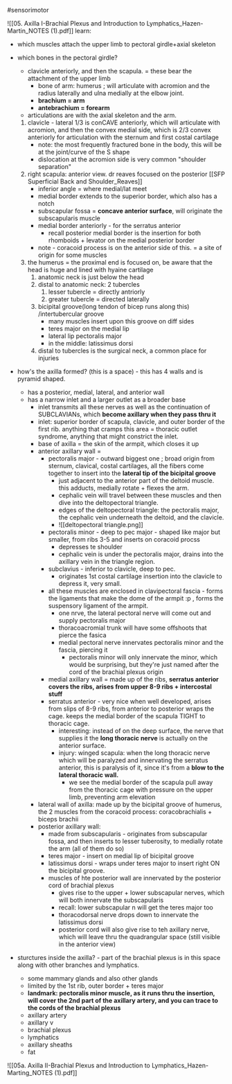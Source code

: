 #sensorimotor 

![[05. Axilla I-Brachial Plexus and Introduction to Lymphatics_Hazen-Martin_NOTES (1).pdf]]
learn: 
- which muscles attach the upper limb to pectoral girdle+axial skeleton
- which bones in the pectoral girdle? 
	- clavicle anteriorly, and then the scapula. = these bear the attachment of the upper limb
		- bone of arm: humerus ; will articulate with acromion and the radius laterally and ulna medially at the elbow joint. 
		- **brachium = arm** 
		- **antebrachium = forearm** 
	- articulations are with the axial skeleton and the arm. 
	1. clavicle - lateral 1/3 is conCAVE anteriorly, which will articulate with acromion, and then the convex medial side, which is 2/3 convex anteriorly for articulation with the sternum and first costal cartilage
		- note: the most frequently fractured bone in the body, this will be at the joint/curve of the S shape 
		- dislocation at the acromion side is very common "shoulder separation"
	2. right scapula: anterior view. dr reaves focused on the posterior [[SFP Superficial Back and Shoulder_Reaves]]
		- inferior angle = where medial/lat meet 
		- medial border extends to the superior border, which also has a notch 
		- subscapular fossa = **concave anterior surface**, will originate the subscapularis muscle
		- medial border anteriorly - for the serratus anterior
			- recall posterior medial border is the insertion for both rhomboids + levator on the medial posterior border
		- note - coracoid process is on the anterior side of this. = a site of origin for some muscles 
	3. the humerus = the proximal end is focused on, be aware that the head is huge and lined with hyaine cartilage
		1. anatomic neck is just below the head
		2. distal to anatomic neck: 2 tubercles
			1. lesser tubercle = directly antriorly 
			2. greater tubercle = directed laterally 
		3. bicipital groove(long tendon of bicep runs along this) /intertubercular groove 
			- many muscles insert upon this groove on diff sides
			- teres major on the medial lip
			- lateral lip pectoralis major 
			- in the middle: latissimus dorsi 
		4. distal to tubercles is the surgical neck, a common place for injuries
- how's the axilla formed? (this is a space) - this has 4 walls and is pyramid shaped. 
	- has a posterior, medial, lateral, and anterior wall
	- has a narrow inlet and a larger outlet as a broader base 
		- inlet transmits all these nerves as well as the continuation of SUBCLAVIANs, which **become axillary when they pass thru it**
		- inlet: superior border of scapula, clavicle, and outer border of the first rib. anything that cramps this area = thoracic outlet syndrome, anything that might constrict the inlet. 
		- base of axilla = the skin of the armpit, which closes it up 
		- anterior axillary wall = 
			- pectoralis major - outward biggest one ; broad origin from sternum, clavical, costal cartilages, all the fibers come together to insert into the **lateral tip of the bicipital groove**
				- just adjacent to the anterior part of the deltoid muscle. this adducts, medially rotate + flexes the arm. 
				- cephalic vein will travel between these muscles and then dive into the deltopectoral triangle. 
				- edges of the deltopectoral triangle: the pectoralis major, the cephalic vein underneath the deltoid, and the clavicle. 
				- ![[deltopectoral triangle.png]]
			- pectoralis minor - deep to pec major - shaped like major but smaller, from ribs 3-5 and inserts on coracoid procss
				- depresses te shoulder
				- cephalic vein is under the pectoralis major, drains into the axillary vein in the triangle region. 
			- subclavius -  inferior to clavicle, deep to pec. 
				- originates 1st costal cartilage insertion into the clavicle to depress it, very small. 
			- all these muscles are enclosed in clavipectoral fascia - forms the ligaments that make the dome of the armpit :p , forms the suspensory ligament of the armpit. 
				- one nrve, the lateral pectoral nerve will come out and supply pectoralis major 
				- thoracoacromial trunk will have some offshoots that pierce the fasica
				- medial pectoral nerve innervates pectoralis minor and the fascia, piercing it 
					- pectoralis minor will only innervate the minor, which would be surprising, but they're just named after the cord of the brachial plexus origin 
			- medial axillary wall = made up of the ribs, **serratus anterior covers the ribs, arises from upper 8-9 ribs + intercostal stuff**
			- serratus anterior - very nice when well developed, arises from slips of 8-9 ribs, from anterior to posterior wraps the cage. keeps the medial border of the scapula TIGHT to thoracic cage. 
				- interesting: instead of on the deep surface, the nerve that supplies it the **long thoracic nerve** is actually on the anterior surface. 
				- injury: winged scapula: when the long thoracic nerve which will be paralyzed and innervating the serratus anterior, this is paralysis of it, since it's from a **blow to the lateral thoracic wall.**
					- we see the medial border of the scapula pull away from the thoracic cage with pressure on the upper limb, preventing arm elevation 
		- lateral wall of axilla: made up by the bicipital groove of humerus, the 2 muscles from the coracoid process: coracobrachialis + biceps brachii
		- posterior axillary wall: 
			- made from subscapularis - originates from subscapular fossa, and then inserts to lesser tuberosity, to medially rotate the arm (all of them do so)
			- teres major - insert on medial lip of bicipital groove 
			- latissimus dorsi - wraps under teres major to insert right ON the bicipital groove. 
			- muscles of hte posterior wall are innervated by the posterior cord of brachial plexus 
				- gives rise to the upper + lower subscapular nerves, which will both innervate the subscapularis
				- recall: lower subscapular n will get the teres major too 
				- thoracodorsal nerve drops down to innervate the latissimus dorsi
				- posterior cord will also give rise to teh axillary nerve, which will leave thru the quadrangular space (still visible in the anterior view)

- sturctures inside the axilla? - part of the brachial plexus is in this space along with other branches and lymphatics. 
	- some mammary glands and also other glands
	- limited by the 1st rib, outer border + teres major 
	- **landmark: pectoralis minor muscle, as it runs thru the insertion, will cover the 2nd part of the axillary artery, and you can trace to the cords of the brachial plexus** 
	- axillary artery 
	- axillary v 
	- brachial plexus
	- lymphatics
	- axillary sheaths
	- fat 





![[05a. Axilla II-Brachial Plexus and Introduction to Lymphatics_Hazen-Marting_NOTES (1).pdf]]
